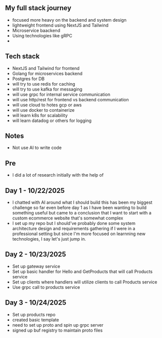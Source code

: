 ## My full stack journey

- focused more heavy on the backend and system design
- lightweight frontend using NextJS and Tailwind
- Microservice baackend
- Using technologies like gRPC
-

## Tech stack

- NextJS and Tailwind for frontend
- Golang for microservices backend
- Postgres for DB
- will try to use redis for caching
- will try to use kafka for messaging
- will use grpc for internal service communication
- will use http/rest for frontend vs backend communication
- will use cloud to hotes gcp or aws
- will use docker to containerize
- will learn k8s for scalability
- will learn datadog or others for logging

## Notes

- Not use AI to write code

## Pre

- I did a lot of research initially with the help of

## Day 1 - 10/22/2025

- I chatted with AI around what I should build this has been my biggest challenge so far even before day 1 as I have been wanting to build something useful but came to a conclusion that I want to start with a custom ecommerce website that's somewhat complex
- I set up my repo but I should've probably done some system architecture design and requirements gathering if I were in a professional setting but since I'm more focused on learnning new technologies, I say let's just jump in.

## Day 2 - 10/23/2025

- Set up gateway service
- Set up basic handler for Hello and GetProducts that will call Products service
- Set up clients where handlers will utilize clients to call Products service
- Use grpc call to products service

## Day 3 - 10/24/2025

- Set up products repo
- created basic template
- need to set up proto and spin up grpc server
- signed up buf registry to maintain proto files
